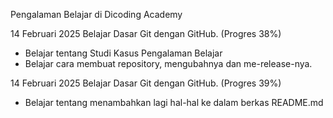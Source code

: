Pengalaman Belajar di Dicoding Academy

14 Februari 2025
Belajar Dasar Git dengan GitHub. (Progres 38%)
* Belajar tentang Studi Kasus Pengalaman Belajar
* Belajar cara membuat repository, mengubahnya dan me-release-nya.

14 Februari 2025
Belajar Dasar Git dengan GitHub. (Progres 39%)
* Belajar tentang menambahkan lagi hal-hal ke dalam berkas README.md
